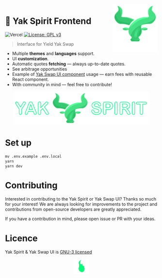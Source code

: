 <img src="./src/assets/images/yak-spirit/yak-favicon.png" width="150" align="right" alt="" />

# 🐃 Yak Spirit Frontend

![Vercel](https://therealsujitk-vercel-badge.vercel.app/?app=yak-spirit-dragoonzx)
[![License: GPL v3](https://img.shields.io/badge/License-GPLv3-blue.svg)](https://www.gnu.org/licenses/gpl-3.0)

> Interface for Yield Yak Swap

- Multiple **themes** and **languages** support.
- UI **customization**.
- Automatic quotes **fetching** — always up-to-date quotes.
- See arbitrage opportunities
- Example of [Yak Swap UI component](https://github.com/dragoonzx/yak-swap-ui) usage — earn fees with reusable React component.
- With community in mind — feel free to contribute!

<p align="center">
  <img src="./src/assets/images/yak-spirit/yak-spirit5.png" alt="Yak Spirit logo" width="450">
</p>

# Set up

```shell
mv .env.example .env.local
yarn
yarn dev
```

# Contributing

Interested in contributing to the Yak Spirit or Yak Swap UI? Thanks so much for your interest! We are always looking for improvements to the project and contributions from open-source developers are greatly appreciated.

If you have a contribution in mind, please open issue or PR with your ideas.

# Licence

Yak Spirit & Yak Swap UI is [GNU-3 licensed](https://github.com/dragoonzx/yak-spirit/blob/main/LICENSE)

<p align="center">
  <img src="./src/assets/gif/loading-unscreen.gif" alt="" width="50">
</p>
